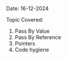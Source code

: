 Date: 16-12-2024

Topic Covered: 

1. Pass By Value
2. Pass By Reference
3. Pointers
4. Code hygiene 
